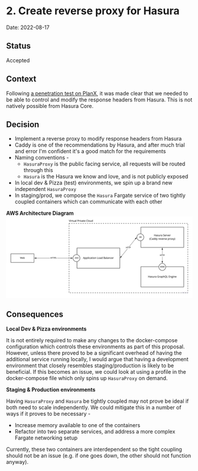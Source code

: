 # 2. Create reverse proxy for Hasura

Date: 2022-08-17

## Status

Accepted

## Context

Following [a penetration test on PlanX](https://trello.com/c/UKLRlUBu/1970-jumpsec-security-audit), it was made clear that we needed to be able to control and modify the response headers from Hasura. This is not natively possible from Hasura Core.

## Decision

- Implement a reverse proxy to modify response headers from Hasura
- Caddy is one of the recommendations by Hasura, and after much trial and error I'm confident it's a good match for the requirements
- Naming conventions -  
  - `HasuraProxy` is the public facing service, all requests will be routed through this
  - `Hasura` is the Hasura we know and love, and is not publicly exposed
- In local dev & Pizza (test) environments, we spin up a brand new independent `HasuraProxy`
- In staging/prod, we compose the `Hasura` Fargate service of two tightly coupled containers which can communicate with each other

**AWS Architecture Diagram**
![AWS Architecture Diagram](./img/0002-create-reverse-proxy-for-hasura.jpg)

## Consequences

**Local Dev & Pizza environments**

It is not entirely required to make any changes to the docker-compose configuration which controls these environments as part of this proposal. However, unless there proved to be a significant overhead of having the additional service running locally, I would argue that having a development environment that closely resembles staging/production is likely to be beneficial. If this becomes an issue, we could look at using a profile in the docker-compose file which only spins up `HasuraProxy` on demand.

**Staging & Production environments**

Having `HasuraProxy` and `Hasura` be tightly coupled may not prove be ideal if both need to scale independently. We could mitigate this in a number of ways if it proves to be necessary - 
 - Increase memory available to one of the containers
 - Refactor into two separate services, and address a more complex Fargate networking setup

Currently, these two containers are interdependent so the tight coupling should not be an issue (e.g. if one goes down, the other should not function anyway).

